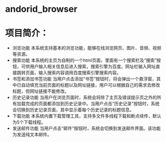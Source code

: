 # andorid_browser
# 项目简介：
* 浏览功能
	本系统支持基本的浏览功能，能够在线浏览网页、图片、音频、视频等资源。
* 搜索功能
	本系统的主页为自制的一个html页面，里面有一个搜索栏及“搜索”按钮，可供用户输入相关信息后进入搜索，搜索引擎为百度。网址栏输入网址直接跳转页面，输入搜索内容调用百度搜索引擎搜索内容。
* 书签和添加书签功能
    当用户点击添加“书签”按钮时，将会弹出一个悬浮窗，其中已自动填充当前页面的标题以及网址链接，用户可以根据自己的需求去修改标题，但网址链接不能修改。
* 历史记录功能
	当用户在浏览页面时，系统会将除了主页及错误提示页之外的所有加载完成的页面都添加到历史记录中。当用户点击“历史记录”按钮时，系统会切换到历史记录页面，其中显示着每个历史记录的标题信息。
* 下载功能
	本系统内置下载管理工具，支持多文件多线程下载和断点续传，默认为5个下载线程。
* 发送邮件功能
	当用户点击“邮件”按钮时，系统会切换到发送邮件界面。该功能为发送纯文本邮件。
